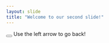 ```yaml
---
layout: slide
title: "Welcome to our second slide!"
---
```

<button></button>
Use the left arrow to go back!
